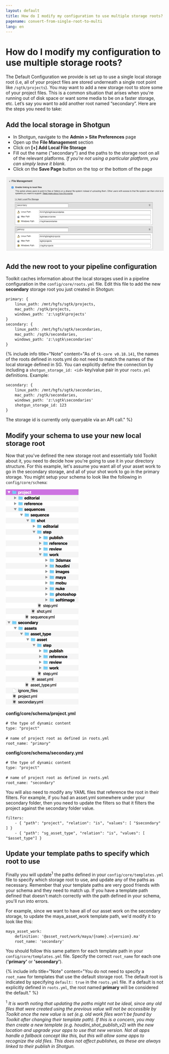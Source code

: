 ```yaml
---
layout: default
title: How do I modify my configuration to use multiple storage roots?
pagename: convert-from-single-root-to-multi
lang: en
---
```


# How do I modify my configuration to use multiple storage roots?

The Default Configuration we provide is set up to use a single local storage root (i.e, all of your project files are stored underneath a single root point like `/sgtk/projects`). You may want to add a new storage root to store some of your project files. This is a common situation that arises when you're running out of disk space or want some media to be on a faster storage, etc.
Let’s say you want to add another root named “secondary”. Here are the steps you need to take:

## Add the local storage in Shotgun

- In Shotgun, navigate to the **Admin > Site Preferences** page
- Open up the **File Management** section
- Click on **[+] Add Local File Storage**
- Fill out the name ("secondary") and the paths to the storage root on all of the relevant platforms. *If you're not using a particular platform, you can simply leave it blank.*
- Click on the **Save Page** button on the top or the bottom of the page

![Shotgun file management prefs](images/shotgun-pref-file-management.png)

## Add the new root to your pipeline configuration

Toolkit caches information about the local storages used in a pipeline configuration in the `config/core/roots.yml` file. Edit this file to add the new **secondary** storage root you just created in Shotgun:

    primary: {
        linux_path: /mnt/hgfs/sgtk/projects, 
        mac_path: /sgtk/projects, 
        windows_path: 'z:\sgtk\projects'
    }
    secondary: {
        linux_path: /mnt/hgfs/sgtk/secondaries, 
        mac_path: /sgtk/secondaries, 
        windows_path: 'z:\sgtk\secondaries'
    }

{% include info title="Note" content="As of `tk-core v0.18.141`, the names of the roots defined in roots.yml do not need to match the names of the local storage defined in SG. You can explicitly define the connection by including a `shotgun_storage_id: <id>` key/value pair in your `roots.yml` definitions.
Example:

    secondary: {
        linux_path: /mnt/hgfs/sgtk/secondaries, 
        mac_path: /sgtk/secondaries, 
        windows_path: 'z:\sgtk\secondaries'
        shotgun_storage_id: 123
    }

The storage id is currently only queryable via an API call." %}

## Modify your schema to use your new local storage root

Now that you've defined the new storage root and essentially told Toolkit about it, you need to decide how you're going to use it in your directory structure. For this example, let's assume you want all of your asset work to go in the secondary storage, and all of your shot work to go in the primary storage. You might setup your schema to look like the following in `config/core/schema`:

![Multi root schema layout](images/schema-multi-root.png)

**config/core/schema/project.yml**

    # the type of dynamic content
    type: "project"

    # name of project root as defined in roots.yml
    root_name: "primary"

**config/core/schema/secondary.yml**

    # the type of dynamic content
    type: "project"

    # name of project root as defined in roots.yml
    root_name: "secondary"

You will also need to modify any YAML files that reference the root in their filters.
For example, if you had an asset.yml somewhere under your secondary folder, then you need to update the filters so that it filters the project against the secondary folder value.

    filters:
        - { "path": "project", "relation": "is", "values": [ "$secondary" ] }
        - { "path": "sg_asset_type", "relation": "is", "values": [ "$asset_type"] }

## Update your template paths to specify which root to use

Finally you will update<sup>1</sup> the paths defined in your `config/core/templates.yml` file to specify which storage root to use, and update any of the paths as necessary. Remember that your template paths are very good friends with your schema and they need to match up. If you have a template path defined that doesn't match correctly with the path defined in your schema, you'll run into errors.

For example, since we want to have all of our asset work on the secondary storage, to update the maya_asset_work template path, we'd modify it to look like this:

    maya_asset_work:
        definition: '@asset_root/work/maya/{name}.v{version}.ma'
        root_name: 'secondary'

You should follow this same pattern for each template path in your `config/core/templates.yml` file. Specify the correct `root_name` for each one (**'primary'** or **'secondary'**).

{% include info title="Note" content="You do not need to specify a `root_name` for templates that use the default storage root. The default root is indicated by specifying `default: true` in the `roots.yml` file. If a default is not explicitly defined in `roots.yml`, the root named **primary** will be considered the default." %}

<sup>1</sup> *It is worth noting that updating the paths might not be ideal, since any old files that were created using the previous value will not be accessible by Toolkit once the new value is set (e.g. old work files won't be found by Toolkit after changing their template path). If this is a concern, you may then create a new template (e.g. houdini_shot_publish_v2) with the new location and upgrade your apps to use that new version. Not all apps handle a fallback concept like this, but this will allow some apps to recognize the old files. This does not affect publishes, as these are always linked to their publish in Shotgun.*

